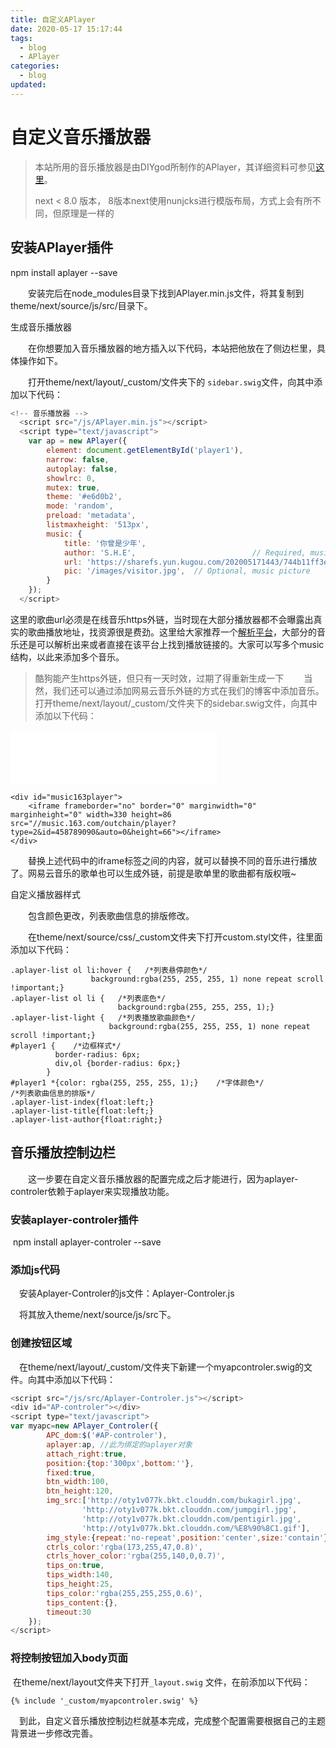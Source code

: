 ```yaml
---
title: 自定义APlayer
date: 2020-05-17 15:17:44
tags: 
  - blog 
  - APlayer
categories: 
  - blog
updated:
---
```


# 自定义音乐播放器

>本站所用的音乐播放器是由DIYgod所制作的APlayer，其详细资料可参见[这里](https://aplayer.js.org/)。
>
>next < 8.0 版本， 8版本next使用nunjcks进行模版布局，方式上会有所不同，但原理是一样的

<!-- more -->

## 安装APlayer插件

  npm install aplayer --save

  安装完后在node_modules目录下找到APlayer.min.js文件，将其复制到theme/next/source/js/src/目录下。

生成音乐播放器

  在你想要加入音乐播放器的地方插入以下代码，本站把他放在了侧边栏里，具体操作如下。

  打开theme/next/layout/_custom/文件夹下的 `sidebar.swig`文件，向其中添加以下代码：

```js
<!-- 音乐播放器 -->
  <script src="/js/APlayer.min.js"></script>
  <script type="text/javascript">
    var ap = new APlayer({
        element: document.getElementById('player1'),                       // Optional, player element
        narrow: false,                                                     // Optional, narrow style
        autoplay: false,                                                    // Optional, autoplay song(s), not supported by mobile browsers
        showlrc: 0,                                                        // Optional, show lrc, can be 0, 1, 2, see: ###With lrc
        mutex: true,                                                       // Optional, pause other players when this player playing
        theme: '#e6d0b2',                                                  // Optional, theme color, default: #b7daff
        mode: 'random',                                                    // Optional, play mode, can be `random` `single` `circulation`(loop) `order`(no loop), default: `circulation`
        preload: 'metadata',                                               // Optional, the way to load music, can be 'none' 'metadata' 'auto', default: 'auto'
        listmaxheight: '513px',                                             // Optional, max height of play list
        music: {                                                           // Required, music info, see: ###With playlist
            title: '你曾是少年',                                          // Required, music title
            author: 'S.H.E',                          // Required, music author
            url: 'https://sharefs.yun.kugou.com/202005171443/744b11ff3e496075d050f09b378f9fc5/G150/M05/0D/03/NocBAFvzlKGACNvnAEEcw12f_DU451.mp3',  // Required, music url
            pic: '/images/visitor.jpg',  // Optional, music picture
        }
    });
  </script>
```



这里的歌曲url必须是在线音乐https外链，当时现在大部分播放器都不会曝露出真实的歌曲播放地址，找资源很是费劲。这里给大家推荐一个[解析平台](http://music.xf1433.com)，大部分的音乐还是可以解析出来或者直接在该平台上找到播放链接的。大家可以写多个music结构，以此来添加多个音乐。
> 酷狗能产生https外链，但只有一天时效，过期了得重新生成一下
  当然，我们还可以通过添加网易云音乐外链的方式在我们的博客中添加音乐。打开theme/next/layout/_custom/文件夹下的sidebar.swig文件，向其中添加以下代码：

<div id="music163player">
    <iframe frameborder="no" border="0" marginwidth="0" marginheight="0" width=330 height=86 src="//music.163.com/outchain/player?type=2&id=458789090&auto=0&height=66"></iframe>
</div>

```
<div id="music163player">
    <iframe frameborder="no" border="0" marginwidth="0" marginheight="0" width=330 height=86 src="//music.163.com/outchain/player?type=2&id=458789090&auto=0&height=66"></iframe>
</div>
```


  替换上述代码中的iframe标签之间的内容，就可以替换不同的音乐进行播放了。网易云音乐的歌单也可以生成外链，前提是歌单里的歌曲都有版权哦~

自定义播放器样式

  包含颜色更改，列表歌曲信息的排版修改。

  在theme/next/source/css/_custom文件夹下打开custom.styl文件，往里面添加以下代码：

```stylus
.aplayer-list ol li:hover {   /*列表悬停颜色*/
                  background:rgba(255, 255, 255, 1) none repeat scroll !important;}
.aplayer-list ol li {   /*列表底色*/
                        background:rgba(255, 255, 255, 1);}
.aplayer-list-light {   /*列表播放歌曲颜色*/
                      background:rgba(255, 255, 255, 1) none repeat scroll !important;}
#player1 {    /*边框样式*/
          border-radius: 6px;
          div,ol {border-radius: 6px;}
        }
#player1 *{color: rgba(255, 255, 255, 1);}    /*字体颜色*/
/*列表歌曲信息的排版*/
.aplayer-list-index{float:left;}
.aplayer-list-title{float:left;}
.aplayer-list-author{float:right;}
```



## 音乐播放控制边栏

  这一步要在自定义音乐播放器的配置完成之后才能进行，因为aplayer-controler依赖于aplayer来实现播放功能。

### 安装aplayer-controler插件

​	npm install aplayer-controler --save

### 添加js代码

 安装Aplayer-Controler的js文件：Aplayer-Controler.js

 将其放入theme/next/source/js/src下。

### 创建按钮区域

 在theme/next/layout/_custom/文件夹下新建一个myapcontroler.swig的文件。向其中添加以下代码：

```js
<script src="/js/src/Aplayer-Controler.js"></script>
<div id="AP-controler"></div>
<script type="text/javascript">
var myapc=new APlayer_Controler({
        APC_dom:$('#AP-controler'),
        aplayer:ap, //此为绑定的aplayer对象
        attach_right:true,
        position:{top:'300px',bottom:''},
        fixed:true,
        btn_width:100,
        btn_height:120,
        img_src:['http://oty1v077k.bkt.clouddn.com/bukagirl.jpg',
                'http://oty1v077k.bkt.clouddn.com/jumpgirl.jpg',
                'http://oty1v077k.bkt.clouddn.com/pentigirl.jpg',
                'http://oty1v077k.bkt.clouddn.com/%E8%90%8C1.gif'],
        img_style:{repeat:'no-repeat',position:'center',size:'contain'},
        ctrls_color:'rgba(173,255,47,0.8)',
        ctrls_hover_color:'rgba(255,140,0,0.7)',
        tips_on:true,
        tips_width:140,
        tips_height:25,
        tips_color:'rgba(255,255,255,0.6)',
        tips_content:{},
        timeout:30
    });
</script>
```




### 将控制按钮加入body页面

​	在theme/next/layout文件夹下打开`_layout.swig`
文件，在前添加以下代码：

```
{% include '_custom/myapcontroler.swig' %}
```

 到此，自定义音乐播放控制边栏就基本完成，完成整个配置需要根据自己的主题背景进一步修改完善。

